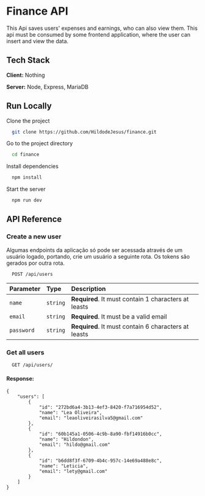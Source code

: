 
# Finance API

This Api saves users' expenses and earnings, who can also view them. This api must be consumed by some frontend application, where the user can insert and view the data.
## Tech Stack

**Client:** Nothing

**Server:** Node, Express, MariaDB


## Run Locally

Clone the project

```bash
  git clone https://github.com/HildodeJesus/finance.git
```

Go to the project directory

```bash
  cd finance
```

Install dependencies

```bash
  npm install
```

Start the server

```bash
  npm run dev
```


## API Reference

### Create a new user

Algumas endpoints da aplicação só pode ser acessada através de um usuário logado, portando, crie um usuário a seguinte rota. Os tokens são gerados por outra rota.

```http
  POST /api/users
```

| Parameter | Type     | Description                |
| :-------- | :------- | :------------------------- |
| `name` | `string` | **Required**. It must contain 1 characters at leasts |
| `email` | `string` | **Required**. It must be a valid email|
| `password` | `string` | **Required**. It must contain 6 characters at leasts |

### Get all users

```http
  GET /api/users/
```

#### Response:

```code 
{
    "users": [
        {
            "id": "272bd6a4-3b13-4ef3-8420-f7a716954d52",
            "name": "Lea Oliveira",
            "email": "leaoliveirasilva5@gmail.com"
        },
        {
            "id": "60b145a1-0506-4c9b-8a90-fbf14916b0cc",
            "name": "Hildondon",
            "email": "hildo@gmail.com"
        },
        {
            "id": "b6dd8f3f-6709-4b4c-957c-14e69a488e8c",
            "name": "Leticia",
            "email": "lety@gmail.com"
        }
    ]
} 
```


